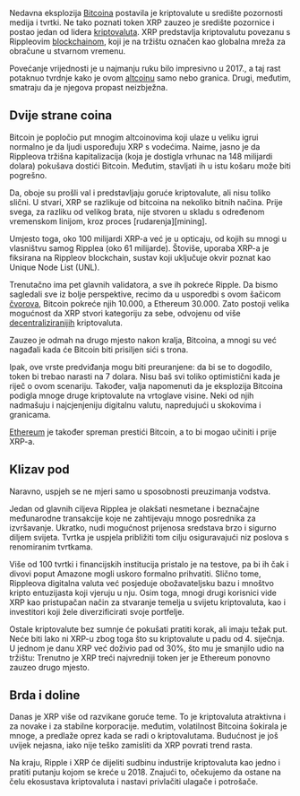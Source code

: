 Nedavna eksplozija [Bitcoina][btc] postavila je kriptovalute u središte pozornosti medija i tvrtki. Ne tako poznati token XRP zauzeo je središte pozornice i postao jedan od lidera [kriptovaluta][cc]. XRP predstavlja kriptovalutu povezanu s Rippleovim [blockchainom][bc], koji je na tržištu označen kao globalna mreža za obračune u stvarnom vremenu.

Povećanje vrijednosti je u najmanju ruku bilo impresivno u 2017., a taj rast potaknuo tvrdnje kako je ovom [altcoinu][alt] samo nebo granica. Drugi, međutim, smatraju da je njegova propast neizbježna.

## Dvije strane coina

Bitcoin je popločio put mnogim altcoinovima koji ulaze u veliku igru ​​i normalno je da ljudi uspoređuju XRP s vodećima. Naime, jasno je da Rippleova tržišna kapitalizacija (koja je dostigla vrhunac na 148 milijardi dolara) pokušava dostići Bitcoin. Međutim, stavljati ih u istu košaru može biti pogrešno.

Da, oboje su prošli val i predstavljaju goruće kriptovalute, ali nisu toliko slični. U stvari, XRP se razlikuje od bitcoina na nekoliko bitnih načina. Prije svega, za razliku od velikog brata, nije stvoren u skladu s određenom vremenskom linijom, kroz proces [rudarenja][mining].

Umjesto toga, oko 100 milijardi XRP-a već je u opticaju, od kojih su mnogi u vlasništvu samog Ripplea (oko 61 milijarde). Štoviše, uporaba XRP-a je fiksirana na Rippleov blockchain, sustav koji uključuje okvir poznat kao Unique Node List (UNL).

Trenutačno ima pet glavnih validatora, a sve ih pokreće Ripple. Da bismo sagledali sve iz bolje perspektive, recimo da u usporedbi s ovom šačicom [čvorova][node], Bitcoin pokreće njih 10.000, a Ethereum 30.000. Zato postoji velika mogućnost da XRP stvori kategoriju za sebe, odvojenu od više [decentraliziranijih][dec] kriptovaluta.

Zauzeo je odmah na drugo mjesto nakon kralja, Bitcoina, a mnogi su već nagađali kada će Bitcoin biti prisiljen sići s trona.

Ipak, ove vrste predviđanja mogu biti preuranjene: da bi se to dogodilo, token bi trebao narasti na 7 dolara. Nisu baš svi toliko optimistični kada je riječ o ovom scenariju. Također, valja napomenuti da je eksplozija Bitcoina podigla mnoge druge kriptovalute na vrtoglave visine. Neki od njih nadmašuju i  najcjenjeniju digitalnu valutu, napredujući u skokovima i granicama.

[Ethereum][eth] je također spreman prestići Bitcoin, a to bi mogao učiniti i  prije XRP-a.

## Klizav pod

Naravno, uspjeh se ne mjeri samo u sposobnosti preuzimanja vodstva.

Jedan od glavnih ciljeva Ripplea je olakšati nesmetane i beznačajne međunarodne transakcije koje ne zahtijevaju mnogo posrednika za izvršavanje. Ukratko, nudi mogućnost prijenosa sredstava brzo i sigurno diljem svijeta. Tvrtka je uspjela približiti tom cilju osiguravajući niz poslova s ​​renomiranim tvrtkama.

Više od 100 tvrtki i financijskih institucija pristalo je na testove, pa bi ih čak i divovi poput Amazone mogli uskoro formalno prihvatiti. Slično tome, Rippleova digitalna valuta već posjeduje obožavateljsku bazu i mnoštvo kripto entuzijasta koji vjeruju u nju. Osim toga, mnogi drugi korisnici vide XRP kao pristupačan način za stvaranje temelja u svijetu kriptovaluta, kao i investitori koji žele diverzificirati svoje portfelje.

Ostale kriptovalute bez sumnje će pokušati pratiti korak, ali imaju težak put. Neće biti lako ni XRP-u zbog toga što su kriptovalute u padu od 4. siječnja. U jednom je danu XRP već doživio pad od 30%, što mu je smanjilo udio na tržištu: Trenutno je XRP treći najvredniji token jer je Ethereum ponovno zauzeo drugo mjesto.

## Brda i doline

Danas je XRP više od razvikane goruće teme. To je kriptovaluta atraktivna i za novake i za stabilne korporacije. međutim, volatilnost Bitcoina šokirala je mnoge, a predlaže oprez kada se radi o kriptovalutama. Budućnost je još uvijek nejasna, iako nije teško zamisliti da XRP povrati trend rasta.

Na kraju, Ripple i XRP će dijeliti sudbinu industrije kriptovaluta kao jedno i pratiti putanju kojom se kreće u 2018. Znajući to, očekujemo da ostane na čelu ekosustava kriptovaluta i nastavi privlačiti ulagače i potrošače.

[cc]: https://bitfalls.com/hr/2017/08/20/cryptocurrency/
[bc]: https://bitfalls.com/hr/2017/08/20/blockchain-explained-blockchain-works/
[btc]: https://bitfalls.com/hr/2017/09/01/send-receive-bitcoin/
[alt]: https://bitfalls.com/hr/glossary/#alt-coins
[node]: https://bitfalls.com/hr/2017/11/26/whats-bitcoin-node-mining-vs-validation/
[dec]: https://bitfalls.com/hr/glossary/#decentralized
[eth]: https://bitfalls.com/hr/2017/09/19/what-ethereum-compare-to-bitcoin/












